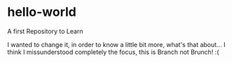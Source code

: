 # hello-world
A first Repository to Learn

I wanted to change it, in order to know a little bit more, what's that about...
I think I missunderstood completely the focus, this is Branch not Brunch! :(
